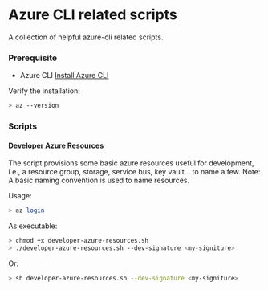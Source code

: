 # Azure CLI related scripts
A collection of helpful azure-cli related scripts.

### Prerequisite
* Azure CLI [Install Azure CLI](https://docs.microsoft.com/en-us/cli/azure/install-azure-cli?view=azure-cli-latest)

Verify the installation:
```bash
> az --version
```

### Scripts

#### [Developer Azure Resources](https://github.com/bkot88/utility/blob/master/scripts/azure-cli/developer-azure-resources.sh)
The script provisions some basic azure resources useful for development, i.e., a resource group, storage, service bus, key vault... to name a few.
Note: A basic naming convention is used to name resources.

Usage:
```bash
> az login
```
As executable:
```bash
> chmod +x developer-azure-resources.sh
> ./developer-azure-resources.sh --dev-signature <my-signiture>
```
Or:
```bash
> sh developer-azure-resources.sh --dev-signature <my-signiture>
```
